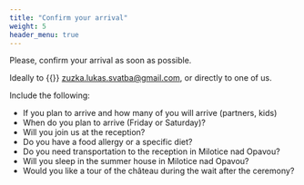 ```yaml
---
title: "Confirm your arrival"
weight: 5
header_menu: true
---
```


Please, confirm your arrival as soon as possible.

Ideally to {{<icon class="fa fa-envelope">}}&nbsp;[zuzka.lukas.svatba@gmail.com](mailto:zuzka.lukas.svatba@gmail.com), or directly to one of us.

Include the following:
* If you plan to arrive and how many of you will arrive (partners, kids)
* When do you plan to arrive (Friday or Saturday)?
* Will you join us at the reception?
* Do you have a food allergy or a specific diet?
* Do you need transportation to the reception in Milotice nad Opavou?
* Will you sleep in the summer house in Milotice nad Opavou?
* Would you like a tour of the château during the wait after the ceremony?